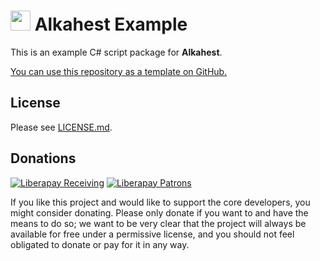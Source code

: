 # <img src="https://raw.githubusercontent.com/tera-alkahest/alkahest/master/Alkahest.ico" width="32"> Alkahest Example

This is an example C# script package for **Alkahest**.

[You can use this repository as a template on GitHub.](https://github.com/tera-alkahest/alkahest-example/generate)

## License

Please see [LICENSE.md](LICENSE.md).

## Donations

[![Liberapay Receiving](http://img.shields.io/liberapay/receives/alkahest.svg?logo=liberapay)](https://liberapay.com/alkahest/donate)
[![Liberapay Patrons](http://img.shields.io/liberapay/patrons/alkahest.svg?logo=liberapay)](https://liberapay.com/alkahest)

If you like this project and would like to support the core developers, you
might consider donating. Please only donate if you want to and have the means to
do so; we want to be very clear that the project will always be available for
free under a permissive license, and you should not feel obligated to donate or
pay for it in any way.
